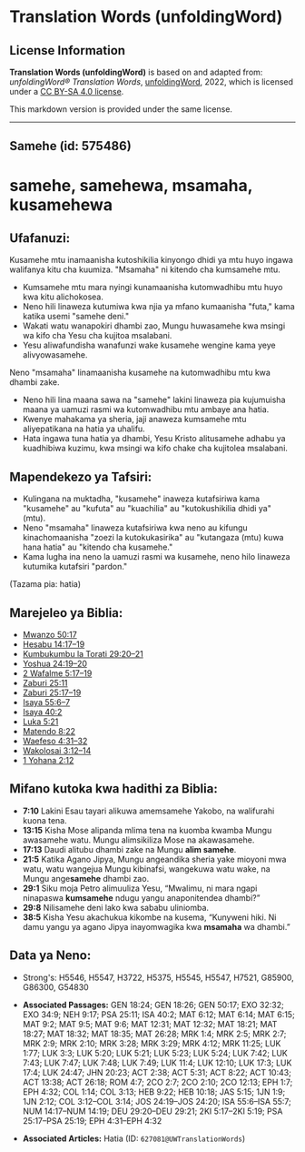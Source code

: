 # Translation Words (unfoldingWord)

## License Information

**Translation Words (unfoldingWord)** is based on and adapted from: _unfoldingWord® Translation Words_, [unfoldingWord](https://unfoldingword.org/utw), 2022, which is licensed under a [CC BY-SA 4.0 license](https://creativecommons.org/licenses/by-sa/4.0/legalcode.en).

This markdown version is provided under the same license.



--------------------------------

## Samehe (id: 575486)

samehe, samehewa, msamaha, kusamehewa
=====================================

Ufafanuzi:
----------

Kusamehe mtu inamaanisha kutoshikilia kinyongo dhidi ya mtu huyo ingawa walifanya kitu cha kuumiza. "Msamaha" ni kitendo cha kumsamehe mtu.

* Kumsamehe mtu mara nyingi kunamaanisha kutomwadhibu mtu huyo kwa kitu alichokosea.
* Neno hili linaweza kutumiwa kwa njia ya mfano kumaanisha "futa," kama katika usemi "samehe deni."
* Wakati watu wanapokiri dhambi zao, Mungu huwasamehe kwa msingi wa kifo cha Yesu cha kujitoa msalabani.
* Yesu aliwafundisha wanafunzi wake kusamehe wengine kama yeye alivyowasamehe.

Neno "msamaha" linamaanisha kusamehe na kutomwadhibu mtu kwa dhambi zake.

* Neno hili lina maana sawa na "samehe" lakini linaweza pia kujumuisha maana ya uamuzi rasmi wa kutomwadhibu mtu ambaye ana hatia.
* Kwenye mahakama ya sheria, jaji anaweza kumsamehe mtu aliyepatikana na hatia ya uhalifu.
* Hata ingawa tuna hatia ya dhambi, Yesu Kristo alitusamehe adhabu ya kuadhibiwa kuzimu, kwa msingi wa kifo chake cha kujitolea msalabani.

Mapendekezo ya Tafsiri:
-----------------------

* Kulingana na muktadha, "kusamehe" inaweza kutafsiriwa kama "kusamehe" au "kufuta" au "kuachilia" au "kutokushikilia dhidi ya" (mtu).
* Neno "msamaha" linaweza kutafsiriwa kwa neno au kifungu kinachomaanisha "zoezi la kutokukasirika" au "kutangaza (mtu) kuwa hana hatia" au "kitendo cha kusamehe."
* Kama lugha ina neno la uamuzi rasmi wa kusamehe, neno hilo linaweza kutumika kutafsiri "pardon."

(Tazama pia: hatia)

Marejeleo ya Biblia:
--------------------

* [Mwanzo 50:17](https://ref.ly/Gen50:17)
* [Hesabu 14:17–19](https://ref.ly/Num14:17-Num14:19)
* [Kumbukumbu la Torati 29:20–21](https://ref.ly/Deut29:20-Deut29:21)
* [Yoshua 24:19–20](https://ref.ly/Josh24:19-Josh24:20)
* [2 Wafalme 5:17–19](https://ref.ly/2Kgs5:17-2Kgs5:19)
* [Zaburi 25:11](https://ref.ly/Ps25:11)
* [Zaburi 25:17–19](https://ref.ly/Ps25:17-Ps25:19)
* [Isaya 55:6–7](https://ref.ly/Isa55:6-Isa55:7)
* [Isaya 40:2](https://ref.ly/Isa40:2)
* [Luka 5:21](https://ref.ly/Luke5:21)
* [Matendo 8:22](https://ref.ly/Acts8:22)
* [Waefeso 4:31–32](https://ref.ly/Eph4:31-Eph4:32)
* [Wakolosai 3:12–14](https://ref.ly/Col3:12-Col3:14)
* [1 Yohana 2:12](https://ref.ly/1John2:12)

Mifano kutoka kwa hadithi za Biblia:
------------------------------------

* **7:10** Lakini Esau tayari alikuwa amemsamehe Yakobo, na walifurahi kuona tena.
* **13:15** Kisha Mose alipanda mlima tena na kuomba kwamba Mungu awasamehe watu. Mungu alimsikiliza Mose na akawasamehe.
* **17:13** Daudi alitubu dhambi zake na Mungu **alim samehe**.
* **21:5** Katika Agano Jipya, Mungu angeandika sheria yake mioyoni mwa watu, watu wangejua Mungu kibinafsi, wangekuwa watu wake, na Mungu ange**samehe** dhambi zao.
* **29:1** Siku moja Petro alimuuliza Yesu, “Mwalimu, ni mara ngapi ninapaswa **kumsamehe** ndugu yangu anaponitendea dhambi?”
* **29:8** Nilisamehe deni lako kwa sababu uliniomba.
* **38:5** Kisha Yesu akachukua kikombe na kusema, “Kunyweni hiki. Ni damu yangu ya agano Jipya inayomwagika kwa **msamaha** wa dhambi.”

Data ya Neno:
-------------

* Strong's: H5546, H5547, H3722, H5375, H5545, H5547, H7521, G85900, G86300, G54830

* **Associated Passages:** GEN 18:24; GEN 18:26; GEN 50:17; EXO 32:32; EXO 34:9; NEH 9:17; PSA 25:11; ISA 40:2; MAT 6:12; MAT 6:14; MAT 6:15; MAT 9:2; MAT 9:5; MAT 9:6; MAT 12:31; MAT 12:32; MAT 18:21; MAT 18:27; MAT 18:32; MAT 18:35; MAT 26:28; MRK 1:4; MRK 2:5; MRK 2:7; MRK 2:9; MRK 2:10; MRK 3:28; MRK 3:29; MRK 4:12; MRK 11:25; LUK 1:77; LUK 3:3; LUK 5:20; LUK 5:21; LUK 5:23; LUK 5:24; LUK 7:42; LUK 7:43; LUK 7:47; LUK 7:48; LUK 7:49; LUK 11:4; LUK 12:10; LUK 17:3; LUK 17:4; LUK 24:47; JHN 20:23; ACT 2:38; ACT 5:31; ACT 8:22; ACT 10:43; ACT 13:38; ACT 26:18; ROM 4:7; 2CO 2:7; 2CO 2:10; 2CO 12:13; EPH 1:7; EPH 4:32; COL 1:14; COL 3:13; HEB 9:22; HEB 10:18; JAS 5:15; 1JN 1:9; 1JN 2:12; COL 3:12–COL 3:14; JOS 24:19–JOS 24:20; ISA 55:6–ISA 55:7; NUM 14:17–NUM 14:19; DEU 29:20–DEU 29:21; 2KI 5:17–2KI 5:19; PSA 25:17–PSA 25:19; EPH 4:31–EPH 4:32
* **Associated Articles:** Hatia (ID: `627081@UWTranslationWords`)

